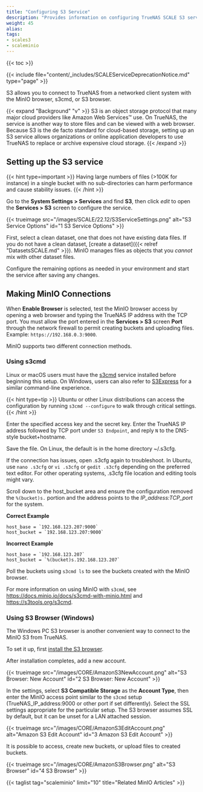 ```yaml
---
title: "Configuring S3 Service"
description: "Provides information on configuring TrueNAS SCALE S3 service MinIO."
weight: 45
alias: 
tags:
- scales3
- scaleminio
---
```



{{< toc >}}

{{< include file="content/_includes/SCALEServiceDeprecationNotice.md" type="page" >}}

S3 allows you to connect to TrueNAS from a networked client system with the MinIO browser, s3cmd, or S3 browser.

{{< expand "Background" "v" >}}
S3 is an object storage protocol that many major cloud providers like Amazon Web Services™ use.
On TrueNAS, the service is another way to store files and can be viewed with a web browser.
Because S3 is the de facto standard for cloud-based storage, setting up an S3 service allows organizations or online application developers to use TrueNAS to replace or archive expensive cloud storage.
{{< /expand >}}

## Setting up the S3 service

{{< hint type=important >}}
Having large numbers of files (>100K for instance) in a single bucket with no sub-directories can harm performance and cause stability issues.
{{< /hint >}}

Go to the **System Settings > Services** and find **S3**, then click <i class="material-icons" aria-hidden="true" title="Configure">edit</i> to open the **Services > S3** screen to configure the service.

{{< trueimage src="/images/SCALE/22.12/S3ServiceSettings.png" alt="S3 Service Options" id="1 S3 Service Options" >}} 

First, select a clean dataset, one that does not have existing data files. If you do not have a clean dataset, [create a dataset]({{< relref "DatasetsSCALE.md" >}}).
MinIO manages files as objects that you *cannot* mix with other dataset files.

Configure the remaining options as needed in your environment and start the service after saving any changes.

## Making MinIO Connections

When **Enable Browser** is selected, test the MinIO browser access by opening a web browser and typing the TrueNAS IP address with the TCP port.
You must allow the port entered in the **Services > S3** screen **Port** through the network firewall to permit creating buckets and uploading files.
Example: `https://192.168.0.3:9000`.

MinIO supports two different connection methods.

### Using s3cmd

Linux or macOS users must have the [s3cmd](https://s3tools.org/s3cmd) service installed before beginning this setup.
On Windows, users can also refer to [S3Express](https://www.s3express.com/) for a similar command-line experience.

{{< hint type=tip >}}
Ubuntu or other Linux distributions can access the configuration by running `s3cmd --configure` to walk through critical settings.
{{< /hint >}}

Enter the specified access key and the secret key.
Enter the TrueNAS IP address followed by TCP port under `S3 Endpoint`, and reply `N` to the DNS-style bucket+hostname. 

Save the file.
On Linux, the default is in the home directory <file>\~/.s3cfg</file>.

If the connection has issues, open <file>.s3cfg</file> again to troubleshoot.
In Ubuntu, use `nano .s3cfg` or `vi .s3cfg` or `gedit .s3cfg` depending on the preferred text editor.
For other operating systems, <file>.s3cfg</file> file location and editing tools might vary. 

Scroll down to the host_bucket area and ensure the configuration removed the `%(bucket)s.` portion and the address points to the *IP_address:TCP_port* for the system.

**Correct Example**
```
host_base = `192.168.123.207:9000`
host_bucket = `192.168.123.207:9000`
```

**Incorrect Example**
```
host_base = `192.168.123.207`
host_bucket = `%(bucket)s.192.168.123.207`
```

Poll the buckets using `s3cmd ls` to see the buckets created with the MinIO browser.

For more information on using MinIO with `s3cmd`, see https://docs.minio.io/docs/s3cmd-with-minio.html and https://s3tools.org/s3cmd.

### Using S3 Browser (Windows)

The Windows PC S3 browser is another convenient way to connect to the MinIO S3 from TrueNAS.

To set it up, first [install the S3 browser](https://s3-browser.en.uptodown.com/windows).

After installation completes, add a new account. 

{{< trueimage src="/images/CORE/AmazonS3NewAccount.png" alt="S3 Browser: New Account" id="2 S3 Browser: New Account" >}} 

In the settings, select **S3 Compatible Storage** as the **Account Type**, then enter the MinIO access point similar to the `s3cmd` setup (TrueNAS_IP_address:9000 or other port if set differently).
Select the SSL settings appropriate for the particular setup.
The S3 browser assumes SSL by default, but it can be unset for a LAN attached session.

{{< trueimage src="/images/CORE/AmazonS3EditAccount.png" alt="Amazon S3 Edit Account" id="3 Amazon S3 Edit Account" >}} 

It is possible to access, create new buckets, or upload files to created buckets.

{{< trueimage src="/images/CORE/AmazonS3Browser.png" alt="S3 Browser" id="4 S3 Browser" >}} 


{{< taglist tag="scaleminio" limit="10" title="Related MinIO Articles" >}}